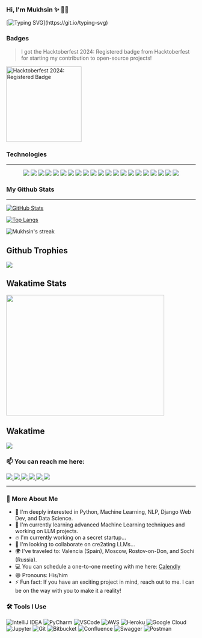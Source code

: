 <body id="top">  
  
### Hi, I'm Mukhsin ✨ :technologist:
[![Typing SVG](https://readme-typing-svg.demolab.com?font=Fira+Code&pause=1000&width=435&lines=A+Python+enthusiast;Aspiring+Machine+Learning+developer;Based+in+Uzbekistan+🇺🇿;Interested+in+Python%2C+ML%2C+NLP%2C+Django;Always+eager+to+learn+and+grow!)](https://git.io/typing-svg)

### Badges

> I got the Hacktoberfest 2024: Registered badge from Hacktoberfest for starting my contribution to open-source projects!

<a href="https://www.holopin.io/hacktoberfest2024/userbadge/cm1iy5wfd95850cl2xxm0wib6" target="_blank">
  <img src="https://assets.holopin.io/hf2024levels/level0-sloth-code-0-0-0-0.webp" alt="Hacktoberfest 2024: Registered Badge" width="200">
</a>

### Technologies
- - - -
<p align="center">
  <img src="https://img.shields.io/badge/Python-3776AB?style=for-the-badge&logo=python&logoColor=white" />
  <img src="https://img.shields.io/badge/Django-092E20?style=for-the-badge&logo=django&logoColor=white" />
  <img src="https://img.shields.io/badge/Django_REST_Framework-092E20?style=for-the-badge&logo=django&logoColor=white" />
  <img src="https://img.shields.io/badge/MongoDB-47A248?style=for-the-badge&logo=mongodb&logoColor=white" />
  <img src="https://img.shields.io/badge/PostgreSQL-336791?style=for-the-badge&logo=postgresql&logoColor=white" />
  <img src="https://img.shields.io/badge/Celery-37814A?style=for-the-badge&logo=celery&logoColor=white" />
  <img src="https://img.shields.io/badge/Docker-2496ED?style=for-the-badge&logo=docker&logoColor=white" />
  <img src="https://img.shields.io/badge/Redis-DC382D?style=for-the-badge&logo=redis&logoColor=white" />
  <img src="https://img.shields.io/badge/Java-007396?style=for-the-badge&logo=java&logoColor=white" />
  <img src="https://img.shields.io/badge/HTML5-E34F26?style=for-the-badge&logo=html5&logoColor=white" />
  <img src="https://img.shields.io/badge/CSS3-1572B6?style=for-the-badge&logo=css3&logoColor=white" />
  <img src="https://img.shields.io/badge/Pandas-150458?style=for-the-badge&logo=pandas&logoColor=white" />
  <img src="https://img.shields.io/badge/NumPy-013243?style=for-the-badge&logo=numpy&logoColor=white" />
  <img src="https://img.shields.io/badge/Jupyter-F37626?style=for-the-badge&logo=jupyter&logoColor=white" />
  <img src="https://img.shields.io/badge/Git-F05032?style=for-the-badge&logo=git&logoColor=white" />
  <img src="https://img.shields.io/badge/AWS_EC2-232F3E?style=for-the-badge&logo=amazon-aws&logoColor=white" />
  <img src="https://img.shields.io/badge/Heroku-430098?style=for-the-badge&logo=heroku&logoColor=white" />
  <img src="https://img.shields.io/badge/Vertex_AI-4285F4?style=for-the-badge&logo=google-cloud&logoColor=white" />
  <img src="https://img.shields.io/badge/LangChain-000000?style=for-the-badge&logo=chainlink&logoColor=white" />
  <img src="https://img.shields.io/badge/Swagger-85EA2D?style=for-the-badge&logo=swagger&logoColor=black" />
  <img src="https://img.shields.io/badge/Postman-FF6C37?style=for-the-badge&logo=postman&logoColor=white" />
</p>

### My Github Stats 
- - - -

<p align="left">
  <a href="https://github.com/Mukhsin0508">
    <img alt="GitHub Stats" src="https://github-readme-stats.vercel.app/api?username=Mukhsin0508&show_icons=true&theme=radical" />
  </a>
</p>

[![Top Langs](https://github-readme-stats.vercel.app/api/top-langs/?username=Mukhsin0508&langs_count=8&layout=compact&theme=vue-dark)](https://github.com/Mukhsin0508)

<p><img align="center" src="https://github-readme-streak-stats.herokuapp.com?user=Mukhsin0508&theme=vue-dark&hide_border=true&date_format=j%20M%5B%20Y%5D" alt="Mukhsin's streak" /></p>


## Github Trophies

<img src="https://github-profile-trophy.vercel.app/?username=Mukhsin0508&theme=algolia&column=5">

## Wakatime Stats
<p>
  <img src="https://wakatime.com/share/@60731bfe-5801-4003-b6ab-b7db12ed73d0/63d64e1e-6bbc-414f-89a2-aa415884326a.svg" height="320" width="420">
</p> 

## Wakatime 
<p>
  <img src="https://wakatime.com/share/@60731bfe-5801-4003-b6ab-b7db12ed73d0/5e63070d-9aae-48e1-bff7-7f8cc4f78dd4.svg">
</p>

### 📫 You can reach me here:  
<a href="https://www.linkedin.com/in/mukhsin-mukhtorov-58b26221b/" target="_blank">
  <img src="https://img.shields.io/badge/linkedin-%230077B5.svg?&style=for-the-badge&logo=linkedin&logoColor=white" />
</a>
<a href="https://www.instagram.com/mukhsin.mukhtariy/" target="_blank">
  <img src="https://img.shields.io/badge/instagram-%23E4405F.svg?&style=for-the-badge&logo=instagram&logoColor=white" />
</a>
<a href="mailto:muxsinmuxtorov01@gmail.com" target="_blank">
  <img src="https://img.shields.io/badge/mail-%230077B5.svg?&style=for-the-badge&logo=gmail&logoColor=white" />
</a>
<a href="https://leetcode.com/u/Mukhsin/" target="_blank">
  <img src="https://img.shields.io/badge/LeetCode-FFA116?style=for-the-badge&logo=LeetCode&logoColor=black">
</a>
<a href="https://x.com/MukhsinMM7" target="_blank">
  <img src="https://img.shields.io/badge/Twitter-1DA1F2?style=for-the-badge&logo=twitter&logoColor=white">
</a>
<a href="https://www.hackerrank.com/profile/muxsinmuxtorov01" target="_blank">
  <img src="https://img.shields.io/badge/-Hackerrank-2EC866?style=for-the-badge&logo=HackerRank&logoColor=white">
</a>

- - - -   

### 👋 More About Me

- 👀 I'm deeply interested in Python, Machine Learning, NLP, Django Web Dev, and Data Science.
- 🌱 I'm currently learning advanced Machine Learning techniques and working on LLM projects.
- 🔥 I'm currently working on a secret startup...
- 💞️ I'm looking to collaborate on cre2ating LLMs...
- 🌍 I've traveled to: Valencia (Spain), Moscow, Rostov-on-Don, and Sochi (Russia).
- 💻 You can schedule a one-to-one meeting with me here: [Calendly](https://calendly.com/muxsinmuxtorov/30-min-onboarding-call)
- 😄 Pronouns: His/him
- ⚡ Fun fact: If you have an exciting project in mind, reach out to me. I can be on the way with you to make it a reality!

### 🛠 Tools I Use

![IntelliJ IDEA](https://img.shields.io/badge/IntelliJ_IDEA-000000.svg?style=for-the-badge&logo=intellij-idea&logoColor=white)
![PyCharm](https://img.shields.io/badge/PyCharm-000000.svg?&style=for-the-badge&logo=PyCharm&logoColor=white)
![VSCode](https://img.shields.io/badge/VSCode-0078D4?style=for-the-badge&logo=visual%20studio%20code&logoColor=white)
![AWS](https://img.shields.io/badge/AWS-232F3E?style=for-the-badge&logo=amazon-aws&logoColor=white)
![Heroku](https://img.shields.io/badge/Heroku-430098?style=for-the-badge&logo=heroku&logoColor=white)
![Google Cloud](https://img.shields.io/badge/Google_Cloud-4285F4?style=for-the-badge&logo=google-cloud&logoColor=white)
![Jupyter](https://img.shields.io/badge/Jupyter-F37626.svg?&style=for-the-badge&logo=Jupyter&logoColor=white)
![Git](https://img.shields.io/badge/Git-F05032?style=for-the-badge&logo=git&logoColor=white)
![Bitbucket](https://img.shields.io/badge/Bitbucket-0747a6?style=for-the-badge&logo=bitbucket&logoColor=white)
![Confluence](https://img.shields.io/badge/Confluence-172B4D?style=for-the-badge&logo=confluence&logoColor=white)
![Swagger](https://img.shields.io/badge/Swagger-85EA2D?style=for-the-badge&logo=Swagger&logoColor=white)
![Postman](https://img.shields.io/badge/Postman-FF6C37?style=for-the-badge&logo=Postman&logoColor=white)

</body>  
